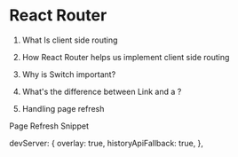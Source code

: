 # React Router

1. What Is client side routing

2. How React Router helps us implement client side routing

3. Why is Switch important?

4. What's the difference between Link and a ?

5. Handling page refresh





























Page Refresh Snippet

  devServer: {
    overlay: true,
    historyApiFallback: true,
  },

